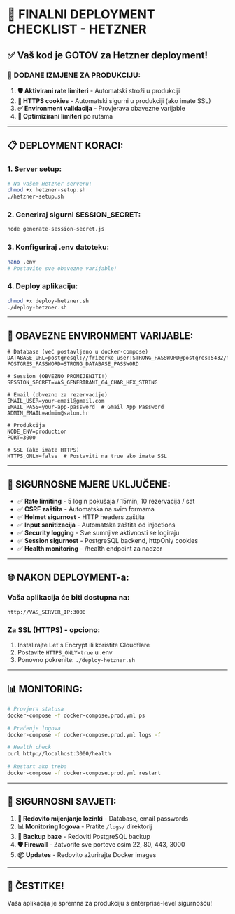 # 🚀 FINALNI DEPLOYMENT CHECKLIST - HETZNER

## ✅ Vaš kod je GOTOV za Hetzner deployment!

### 🔧 **DODANE IZMJENE ZA PRODUKCIJU:**

1. **🛡️ Aktivirani rate limiteri** - Automatski stroži u produkciji
2. **🔐 HTTPS cookies** - Automatski sigurni u produkciji (ako imate SSL)
3. **✅ Environment validacija** - Provjerava obavezne varijable
4. **🎯 Optimizirani limiteri** po rutama

---

## 📋 **DEPLOYMENT KORACI:**

### 1. **Server setup:**
```bash
# Na vašem Hetzner serveru:
chmod +x hetzner-setup.sh
./hetzner-setup.sh
```

### 2. **Generiraj sigurni SESSION_SECRET:**
```bash
node generate-session-secret.js
```

### 3. **Konfiguriraj .env datoteku:**
```bash
nano .env
# Postavite sve obavezne varijable!
```

### 4. **Deploy aplikaciju:**
```bash
chmod +x deploy-hetzner.sh
./deploy-hetzner.sh
```

---

## 🔐 **OBAVEZNE ENVIRONMENT VARIJABLE:**

```env
# Database (već postavljeno u docker-compose)
DATABASE_URL=postgresql://frizerke_user:STRONG_PASSWORD@postgres:5432/frizerke_db
POSTGRES_PASSWORD=STRONG_DATABASE_PASSWORD

# Session (OBVEZNO PROMIJENITI!)
SESSION_SECRET=VAŠ_GENERIRANI_64_CHAR_HEX_STRING

# Email (obvezno za rezervacije)
EMAIL_USER=your-email@gmail.com
EMAIL_PASS=your-app-password  # Gmail App Password
ADMIN_EMAIL=admin@salon.hr

# Produkcija
NODE_ENV=production
PORT=3000

# SSL (ako imate HTTPS)
HTTPS_ONLY=false  # Postaviti na true ako imate SSL
```

---

## 🎯 **SIGURNOSNE MJERE UKLJUČENE:**

- ✅ **Rate limiting** - 5 login pokušaja / 15min, 10 rezervacija / sat
- ✅ **CSRF zaštita** - Automatska na svim formama
- ✅ **Helmet sigurnost** - HTTP headers zaštita
- ✅ **Input sanitizacija** - Automatska zaštita od injections
- ✅ **Security logging** - Sve sumnjive aktivnosti se logiraju
- ✅ **Session sigurnost** - PostgreSQL backend, httpOnly cookies
- ✅ **Health monitoring** - /health endpoint za nadzor

---

## 🌐 **NAKON DEPLOYMENT-a:**

### Vaša aplikacija će biti dostupna na:
```
http://VAS_SERVER_IP:3000
```

### Za SSL (HTTPS) - opciono:
1. Instalirajte Let's Encrypt ili koristite Cloudflare
2. Postavite `HTTPS_ONLY=true` u .env
3. Ponovno pokrenite: `./deploy-hetzner.sh`

---

## 📊 **MONITORING:**

```bash
# Provjera statusa
docker-compose -f docker-compose.prod.yml ps

# Praćenje logova
docker-compose -f docker-compose.prod.yml logs -f

# Health check
curl http://localhost:3000/health

# Restart ako treba
docker-compose -f docker-compose.prod.yml restart
```

---

## 🚨 **SIGURNOSNI SAVJETI:**

1. **🔐 Redovito mijenjanje lozinki** - Database, email passwords
2. **📊 Monitoring logova** - Pratite `/logs/` direktorij
3. **🔄 Backup baze** - Redoviti PostgreSQL backup
4. **🛡️ Firewall** - Zatvorite sve portove osim 22, 80, 443, 3000
5. **📦 Updates** - Redovito ažurirajte Docker images

---

## 🎉 **ČESTITKE!**
Vaša aplikacija je spremna za produkciju s enterprise-level sigurnošću!

